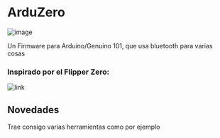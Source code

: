# ArduZero

![image](https://github.com/Danucosukosuko/ArduZero/assets/71569318/0f5dc432-fc27-4865-b9b2-e5337f111857)


Un Firmware para Arduino/Genuino 101, que usa bluetooth para varias cosas
### Inspirado por el Flipper Zero:
![link](https://flipperzero.one/)

## Novedades

Trae consigo varias herramientas como por ejemplo
